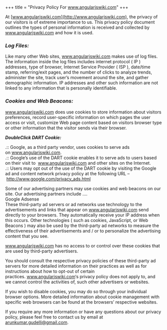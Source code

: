 +++
title = "Privacy Policy For www.angularjswiki.com"
+++

At [www.angularjswiki.com](http://www.angularjswiki.com), the privacy of our visitors is of extreme importance to us. This privacy policy document outlines the types of personal information is received and collected by www.angularjswiki.com and how it is used.

### _**Log Files:**_

Like many other Web sites, www.angularjswiki.com makes use of log files. The information inside the log files includes internet protocol ( IP ) addresses, type of browser, Internet Service Provider ( ISP ), date/time stamp, referring/exit pages, and the number of clicks to analyze trends, administer the site, track user’s movement around the site, and gather demographic information. IP addresses and other such information are not linked to any information that is personally identifiable.

### _**Cookies and Web Beacons:**_

www.angularjswiki.com does use cookies to store information about visitors preferences, record user-specific information on which pages the user access or visit, customize Web page content based on visitors browser type or other information that the visitor sends via their browser.

_**DoubleClick DART Cookie:**_

.:: Google, as a third party vendor, uses cookies to serve ads on <a title="arunkumar's blog" href="http://www.arungudelli.com/privacy-policy/www.arungudelli.com" target="_blank" rel="noopener">www.angularjswiki.com</a>.  
.:: Google’s use of the DART cookie enables it to serve ads to users based on their visit to  <a title="arunkumar's Blog" href="http://www.arungudelli.com/privacy-policy/www.arungudelli.com" target="_blank" rel="noopener">www.angularjswiki.com</a> and other sites on the Internet.  
.:: Users may opt out of the use of the DART cookie by visiting the Google ad and content network privacy policy at the following URL – <a title="google policy" href="http://www.google.com/privacy_ads.html" target="_blank" rel="noopener">http://www.google.com/privacy_ads.html</a>

Some of our advertising partners may use cookies and web beacons on our site. Our advertising partners include ….  
Google Adsense  
These third-party ad servers or ad networks use technology to the advertisements and links that appear on <a title="arunkumar's blog" href="http://www.arungudelli.com/privacy-policy/www.arungudelli.com" target="_blank" rel="noopener">www.</a><a title="arunkumar's blog" href="http://www.arungudelli.com/privacy-policy/www.arungudelli.com" target="_blank" rel="noopener">angularjswiki</a><a title="arunkumar's blog" href="http://www.arungudelli.com/privacy-policy/www.arungudelli.com" target="_blank" rel="noopener">.com</a> send directly to your browsers. They automatically receive your IP address when this occurs. Other technologies ( such as cookies, JavaScript, or Web Beacons ) may also be used by the third-party ad networks to measure the effectiveness of their advertisements and / or to personalize the advertising content that you see.

<a title="Arunkumar's Blog" href="http://www.arungudelli.com/privacy-policy/www.arungudelli.com" target="_blank" rel="noopener">www.</a><a title="arunkumar's blog" href="http://www.arungudelli.com/privacy-policy/www.arungudelli.com" target="_blank" rel="noopener">angularjswiki</a><a title="Arunkumar's Blog" href="http://www.arungudelli.com/privacy-policy/www.arungudelli.com" target="_blank" rel="noopener">.com</a> has no access to or control over these cookies that are used by third-party advertisers.

You should consult the respective privacy policies of these third-party ad servers for more detailed information on their practices as well as for instructions about how to opt-out of certain practices. <a title="arunkumar's" href="http://www.arungudelli.com/privacy-policy/www.arungudelli.com" target="_blank" rel="noopener">www.</a><a title="arunkumar's blog" href="http://www.arungudelli.com/privacy-policy/www.arungudelli.com" target="_blank" rel="noopener">angularjswiki</a><a title="arunkumar's" href="http://www.arungudelli.com/privacy-policy/www.arungudelli.com" target="_blank" rel="noopener">.com</a>‘s privacy policy does not apply to, and we cannot control the activities of, such other advertisers or websites.

If you wish to disable cookies, you may do so through your individual browser options. More detailed information about cookie management with specific web browsers can be found at the browsers’ respective websites.

If you require any more information or have any questions about our privacy policy, please feel free to contact us by email at <arunkumar.gudelli@gmail.com>.